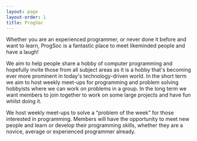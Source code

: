 ```yaml
---
layout: page
layout-order: 1
title: ProgSoc
---
```


Whether you are an experienced programmer, or never done it before and want to
learn, ProgSoc is a fantastic place to meet likeminded people and have a laugh!

We aim to help people share a hobby of computer programming and hopefully invite
those from all subject areas as it is a hobby that's becoming ever more prominent
in today's technology-driven world. In the short term we aim to host weekly
meet-ups for programming and problem solving hobbyists where we can work on
problems in a group. In the long term we want members to join together to work
on some large projects and have fun whilst doing it. 

We host weekly meet-ups to solve a “problem of the week” for those interested
in programming. Members will have the opportunity to meet new people and learn
or develop their programming skills, whether they are a novice, average or
experienced programmer already.

